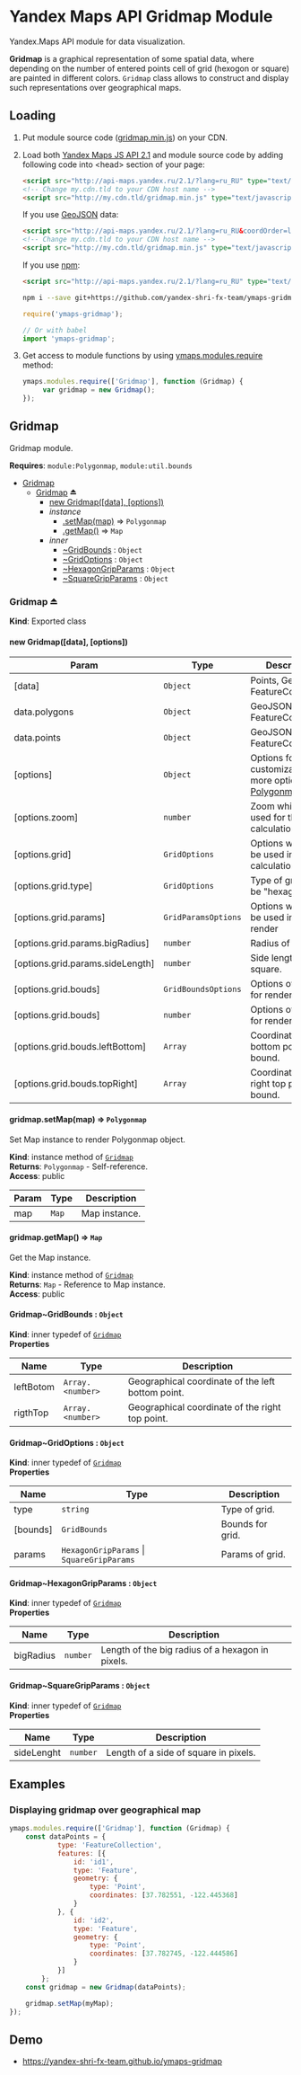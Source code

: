 # Yandex Maps API Gridmap Module

Yandex.Maps API module for data visualization.

**Gridmap** is a graphical representation of some spatial data, where depending on the number of entered points cell of grid (hexogon or square) are painted in different colors.
`Gridmap` class allows to construct and display such representations over geographical maps.

## Loading

1. Put module source code ([gridmap.min.js](https://github.com/yandex-shri-fx-team/ymaps-gridmap/blob/master/umd/gridmap.min.js)) on your CDN.

2. Load both [Yandex Maps JS API 2.1](http://api.yandex.com/maps/doc/jsapi/) and module source code by adding following code into &lt;head&gt; section of your page:

   ```html
   <script src="http://api-maps.yandex.ru/2.1/?lang=ru_RU" type="text/javascript"></script>
   <!-- Change my.cdn.tld to your CDN host name -->
   <script src="http://my.cdn.tld/gridmap.min.js" type="text/javascript"></script>
   ```

   If you use [GeoJSON](http://geojson.org) data:

   ```html
   <script src="http://api-maps.yandex.ru/2.1/?lang=ru_RU&coordOrder=longlat" type="text/javascript"></script>
   <!-- Change my.cdn.tld to your CDN host name -->
   <script src="http://my.cdn.tld/gridmap.min.js" type="text/javascript"></script>
   ```

   If you use [npm](https://www.npmjs.com):

   ```html
   <script src="http://api-maps.yandex.ru/2.1/?lang=ru_RU" type="text/javascript"></script>
   ```

   ```bash
   npm i --save git+https://github.com/yandex-shri-fx-team/ymaps-gridmap.git
   ```

   ```js
   require('ymaps-gridmap');

   // Or with babel
   import 'ymaps-gridmap';
   ```

3. Get access to module functions by using [ymaps.modules.require](http://api.yandex.ru/maps/doc/jsapi/2.1/ref/reference/modules.require.xml) method:

   ```js
   ymaps.modules.require(['Gridmap'], function (Gridmap) {
        var gridmap = new Gridmap();
   });
   ```

<a name="module_Gridmap"></a>

## Gridmap
Gridmap module.

**Requires**: <code>module:Polygonmap</code>, <code>module:util.bounds</code>  

* [Gridmap](#module_Gridmap)
    * [Gridmap](#exp_module_Gridmap--Gridmap) ⏏
        * [new Gridmap([data], [options])](#new_module_Gridmap--Gridmap_new)
        * _instance_
            * [.setMap(map)](#module_Gridmap--Gridmap+setMap) ⇒ <code>Polygonmap</code>
            * [.getMap()](#module_Gridmap--Gridmap+getMap) ⇒ <code>Map</code>
        * _inner_
            * [~GridBounds](#module_Gridmap--Gridmap..GridBounds) : <code>Object</code>
            * [~GridOptions](#module_Gridmap--Gridmap..GridOptions) : <code>Object</code>
            * [~HexagonGripParams](#module_Gridmap--Gridmap..HexagonGripParams) : <code>Object</code>
            * [~SquareGripParams](#module_Gridmap--Gridmap..SquareGripParams) : <code>Object</code>

<a name="exp_module_Gridmap--Gridmap"></a>

### Gridmap ⏏
**Kind**: Exported class  
<a name="new_module_Gridmap--Gridmap_new"></a>

#### new Gridmap([data], [options])

| Param | Type | Description |
| --- | --- | --- |
| [data] | <code>Object</code> | Points, GeoJSON FeatureCollections. |
| data.polygons | <code>Object</code> | GeoJSON FeatureCollections. |
| data.points | <code>Object</code> | GeoJSON FeatureCollections. |
| [options] | <code>Object</code> | Options for customization. See more options in [Polygonmap](https://github.com/yandex-shri-fx-team/ymaps-polygonmap#readme). |
| [options.zoom] | <code>number</code> | Zoom which will be used for the grid calculation. |
| [options.grid] | <code>GridOptions</code> | Options which will be used in a grid calculation. |
| [options.grid.type] | <code>GridOptions</code> | Type of grid. Can be "hexagon" | "square". |
| [options.grid.params] | <code>GridParamsOptions</code> | Options which will be used in a grid render |
| [options.grid.params.bigRadius] | <code>number</code> | Radius of hexagon. |
| [options.grid.params.sideLength] | <code>number</code> | Side length of square. |
| [options.grid.bouds] | <code>GridBoundsOptions</code> | Options of bound for render grid. |
| [options.grid.bouds] | <code>number</code> | Options of bound for render grid. |
| [options.grid.bouds.leftBottom] | <code>Array</code> | Coordinates of left bottom point of bound. |
| [options.grid.bouds.topRight] | <code>Array</code> | Coordinates of right top point of bound. |

<a name="module_Gridmap--Gridmap+setMap"></a>

#### gridmap.setMap(map) ⇒ <code>Polygonmap</code>
Set Map instance to render Polygonmap object.

**Kind**: instance method of [<code>Gridmap</code>](#exp_module_Gridmap--Gridmap)  
**Returns**: <code>Polygonmap</code> - Self-reference.  
**Access**: public  

| Param | Type | Description |
| --- | --- | --- |
| map | <code>Map</code> | Map instance. |

<a name="module_Gridmap--Gridmap+getMap"></a>

#### gridmap.getMap() ⇒ <code>Map</code>
Get the Map instance.

**Kind**: instance method of [<code>Gridmap</code>](#exp_module_Gridmap--Gridmap)  
**Returns**: <code>Map</code> - Reference to Map instance.  
**Access**: public  
<a name="module_Gridmap--Gridmap..GridBounds"></a>

#### Gridmap~GridBounds : <code>Object</code>
**Kind**: inner typedef of [<code>Gridmap</code>](#exp_module_Gridmap--Gridmap)  
**Properties**

| Name | Type | Description |
| --- | --- | --- |
| leftBotom | <code>Array.&lt;number&gt;</code> | Geographical coordinate of the left bottom point. |
| rigthTop | <code>Array.&lt;number&gt;</code> | Geographical coordinate of the right top point. |

<a name="module_Gridmap--Gridmap..GridOptions"></a>

#### Gridmap~GridOptions : <code>Object</code>
**Kind**: inner typedef of [<code>Gridmap</code>](#exp_module_Gridmap--Gridmap)  
**Properties**

| Name | Type | Description |
| --- | --- | --- |
| type | <code>string</code> | Type of grid. |
| [bounds] | <code>GridBounds</code> | Bounds for grid. |
| params | <code>HexagonGripParams</code> \| <code>SquareGripParams</code> | Params of grid. |

<a name="module_Gridmap--Gridmap..HexagonGripParams"></a>

#### Gridmap~HexagonGripParams : <code>Object</code>
**Kind**: inner typedef of [<code>Gridmap</code>](#exp_module_Gridmap--Gridmap)  
**Properties**

| Name | Type | Description |
| --- | --- | --- |
| bigRadius | <code>number</code> | Length of the big radius of a hexagon in pixels. |

<a name="module_Gridmap--Gridmap..SquareGripParams"></a>

#### Gridmap~SquareGripParams : <code>Object</code>
**Kind**: inner typedef of [<code>Gridmap</code>](#exp_module_Gridmap--Gridmap)  
**Properties**

| Name | Type | Description |
| --- | --- | --- |
| sideLenght | <code>number</code> | Length of a side of square in pixels. |


## Examples

### Displaying gridmap over geographical map

```js
ymaps.modules.require(['Gridmap'], function (Gridmap) {
    const dataPoints = {
            type: 'FeatureCollection',
            features: [{
                id: 'id1',
                type: 'Feature',
                geometry: {
                    type: 'Point',
                    coordinates: [37.782551, -122.445368]
                }
            }, {
                id: 'id2',
                type: 'Feature',
                geometry: {
                    type: 'Point',
                    coordinates: [37.782745, -122.444586]
                }
            }]
        };
    const gridmap = new Gridmap(dataPoints);

    gridmap.setMap(myMap);
});
```

## Demo

- https://yandex-shri-fx-team.github.io/ymaps-gridmap
